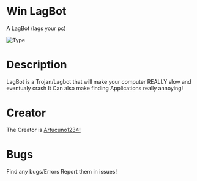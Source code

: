 # Win LagBot
A LagBot (lags your pc)

![Type](https://img.shields.io/badge/Type-LagBot-red.svg) 

# Description
LagBot is a Trojan/Lagbot that will make your computer REALLY slow and eventualy crash
It Can also make finding Applications really annoying!

# Creator
The Creator is [Artucuno1234!](https://github.com/Artucuno1234)

# Bugs
Find any bugs/Errors Report them in issues!
